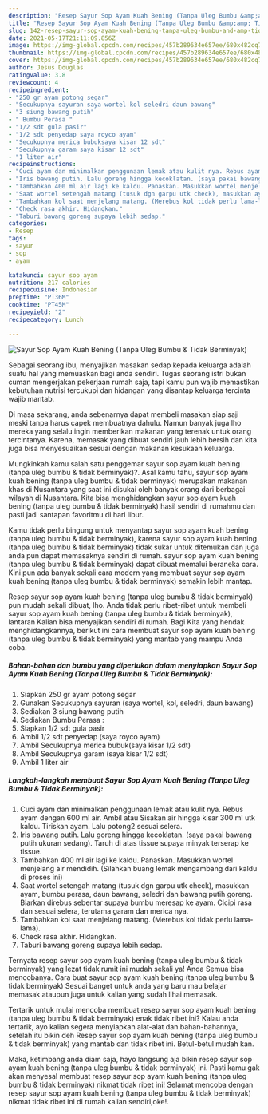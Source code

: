 ```yaml
---
description: "Resep Sayur Sop Ayam Kuah Bening (Tanpa Uleg Bumbu &amp;amp; Tidak Berminyak) yang enak dan Mudah Dibuat"
title: "Resep Sayur Sop Ayam Kuah Bening (Tanpa Uleg Bumbu &amp;amp; Tidak Berminyak) yang enak dan Mudah Dibuat"
slug: 142-resep-sayur-sop-ayam-kuah-bening-tanpa-uleg-bumbu-and-amp-tidak-berminyak-yang-enak-dan-mudah-dibuat
date: 2021-05-17T21:11:09.856Z
image: https://img-global.cpcdn.com/recipes/457b289634e657ee/680x482cq70/sayur-sop-ayam-kuah-bening-tanpa-uleg-bumbu-tidak-berminyak-foto-resep-utama.jpg
thumbnail: https://img-global.cpcdn.com/recipes/457b289634e657ee/680x482cq70/sayur-sop-ayam-kuah-bening-tanpa-uleg-bumbu-tidak-berminyak-foto-resep-utama.jpg
cover: https://img-global.cpcdn.com/recipes/457b289634e657ee/680x482cq70/sayur-sop-ayam-kuah-bening-tanpa-uleg-bumbu-tidak-berminyak-foto-resep-utama.jpg
author: Jesus Douglas
ratingvalue: 3.8
reviewcount: 4
recipeingredient:
- "250 gr ayam potong segar"
- "Secukupnya sayuran saya wortel kol seledri daun bawang"
- "3 siung bawang putih"
- " Bumbu Perasa "
- "1/2 sdt gula pasir"
- "1/2 sdt penyedap saya royco ayam"
- "Secukupnya merica bubuksaya kisar 12 sdt"
- "Secukupnya garam saya kisar 12 sdt"
- "1 liter air"
recipeinstructions:
- "Cuci ayam dan minimalkan penggunaan lemak atau kulit nya. Rebus ayam dengan 600 ml air. Ambil atau Sisakan air hingga kisar 300 ml utk kaldu. Tiriskan ayam. Lalu potong2 sesuai selera."
- "Iris bawang putih. Lalu goreng hingga kecoklatan. (saya pakai bawang putih ukuran sedang). Taruh di atas tissue supaya minyak terserap ke tissue."
- "Tambahkan 400 ml air lagi ke kaldu. Panaskan. Masukkan wortel menjelang air mendidih. (Silahkan buang lemak mengambang dari kaldu di proses ini)"
- "Saat wortel setengah matang (tusuk dgn garpu utk check), masukkan ayam, bumbu perasa, daun bawang, seledri dan bawang putih goreng. Biarkan direbus sebentar supaya bumbu meresap ke ayam. Cicipi rasa dan sesuai selera, terutama garam dan merica nya."
- "Tambahkan kol saat menjelang matang. (Merebus kol tidak perlu lama-lama)."
- "Check rasa akhir. Hidangkan."
- "Taburi bawang goreng supaya lebih sedap."
categories:
- Resep
tags:
- sayur
- sop
- ayam

katakunci: sayur sop ayam 
nutrition: 217 calories
recipecuisine: Indonesian
preptime: "PT36M"
cooktime: "PT45M"
recipeyield: "2"
recipecategory: Lunch

---
```



![Sayur Sop Ayam Kuah Bening (Tanpa Uleg Bumbu &amp; Tidak Berminyak)](https://img-global.cpcdn.com/recipes/457b289634e657ee/680x482cq70/sayur-sop-ayam-kuah-bening-tanpa-uleg-bumbu-tidak-berminyak-foto-resep-utama.jpg)

Sebagai seorang ibu, menyajikan masakan sedap kepada keluarga adalah suatu hal yang memuaskan bagi anda sendiri. Tugas seorang istri bukan cuman mengerjakan pekerjaan rumah saja, tapi kamu pun wajib memastikan kebutuhan nutrisi tercukupi dan hidangan yang disantap keluarga tercinta wajib mantab.

Di masa  sekarang, anda sebenarnya dapat membeli masakan siap saji meski tanpa harus capek membuatnya dahulu. Namun banyak juga lho mereka yang selalu ingin memberikan makanan yang terenak untuk orang tercintanya. Karena, memasak yang dibuat sendiri jauh lebih bersih dan kita juga bisa menyesuaikan sesuai dengan makanan kesukaan keluarga. 



Mungkinkah kamu salah satu penggemar sayur sop ayam kuah bening (tanpa uleg bumbu &amp; tidak berminyak)?. Asal kamu tahu, sayur sop ayam kuah bening (tanpa uleg bumbu &amp; tidak berminyak) merupakan makanan khas di Nusantara yang saat ini disukai oleh banyak orang dari berbagai wilayah di Nusantara. Kita bisa menghidangkan sayur sop ayam kuah bening (tanpa uleg bumbu &amp; tidak berminyak) hasil sendiri di rumahmu dan pasti jadi santapan favoritmu di hari libur.

Kamu tidak perlu bingung untuk menyantap sayur sop ayam kuah bening (tanpa uleg bumbu &amp; tidak berminyak), karena sayur sop ayam kuah bening (tanpa uleg bumbu &amp; tidak berminyak) tidak sukar untuk ditemukan dan juga anda pun dapat memasaknya sendiri di rumah. sayur sop ayam kuah bening (tanpa uleg bumbu &amp; tidak berminyak) dapat dibuat memalui beraneka cara. Kini pun ada banyak sekali cara modern yang membuat sayur sop ayam kuah bening (tanpa uleg bumbu &amp; tidak berminyak) semakin lebih mantap.

Resep sayur sop ayam kuah bening (tanpa uleg bumbu &amp; tidak berminyak) pun mudah sekali dibuat, lho. Anda tidak perlu ribet-ribet untuk membeli sayur sop ayam kuah bening (tanpa uleg bumbu &amp; tidak berminyak), lantaran Kalian bisa menyajikan sendiri di rumah. Bagi Kita yang hendak menghidangkannya, berikut ini cara membuat sayur sop ayam kuah bening (tanpa uleg bumbu &amp; tidak berminyak) yang mantab yang mampu Anda coba.

<!--inarticleads1-->

##### Bahan-bahan dan bumbu yang diperlukan dalam menyiapkan Sayur Sop Ayam Kuah Bening (Tanpa Uleg Bumbu &amp; Tidak Berminyak):

1. Siapkan 250 gr ayam potong segar
1. Gunakan Secukupnya sayuran (saya wortel, kol, seledri, daun bawang)
1. Sediakan 3 siung bawang putih
1. Sediakan  Bumbu Perasa :
1. Siapkan 1/2 sdt gula pasir
1. Ambil 1/2 sdt penyedap (saya royco ayam)
1. Ambil Secukupnya merica bubuk(saya kisar 1/2 sdt)
1. Ambil Secukupnya garam (saya kisar 1/2 sdt)
1. Ambil 1 liter air




<!--inarticleads2-->

##### Langkah-langkah membuat Sayur Sop Ayam Kuah Bening (Tanpa Uleg Bumbu &amp; Tidak Berminyak):

1. Cuci ayam dan minimalkan penggunaan lemak atau kulit nya. Rebus ayam dengan 600 ml air. Ambil atau Sisakan air hingga kisar 300 ml utk kaldu. Tiriskan ayam. Lalu potong2 sesuai selera.
1. Iris bawang putih. Lalu goreng hingga kecoklatan. (saya pakai bawang putih ukuran sedang). Taruh di atas tissue supaya minyak terserap ke tissue.
1. Tambahkan 400 ml air lagi ke kaldu. Panaskan. Masukkan wortel menjelang air mendidih. (Silahkan buang lemak mengambang dari kaldu di proses ini)
1. Saat wortel setengah matang (tusuk dgn garpu utk check), masukkan ayam, bumbu perasa, daun bawang, seledri dan bawang putih goreng. Biarkan direbus sebentar supaya bumbu meresap ke ayam. Cicipi rasa dan sesuai selera, terutama garam dan merica nya.
1. Tambahkan kol saat menjelang matang. (Merebus kol tidak perlu lama-lama).
1. Check rasa akhir. Hidangkan.
1. Taburi bawang goreng supaya lebih sedap.




Ternyata resep sayur sop ayam kuah bening (tanpa uleg bumbu &amp; tidak berminyak) yang lezat tidak rumit ini mudah sekali ya! Anda Semua bisa mencobanya. Cara buat sayur sop ayam kuah bening (tanpa uleg bumbu &amp; tidak berminyak) Sesuai banget untuk anda yang baru mau belajar memasak ataupun juga untuk kalian yang sudah lihai memasak.

Tertarik untuk mulai mencoba membuat resep sayur sop ayam kuah bening (tanpa uleg bumbu &amp; tidak berminyak) enak tidak ribet ini? Kalau anda tertarik, ayo kalian segera menyiapkan alat-alat dan bahan-bahannya, setelah itu bikin deh Resep sayur sop ayam kuah bening (tanpa uleg bumbu &amp; tidak berminyak) yang mantab dan tidak ribet ini. Betul-betul mudah kan. 

Maka, ketimbang anda diam saja, hayo langsung aja bikin resep sayur sop ayam kuah bening (tanpa uleg bumbu &amp; tidak berminyak) ini. Pasti kamu gak akan menyesal membuat resep sayur sop ayam kuah bening (tanpa uleg bumbu &amp; tidak berminyak) nikmat tidak ribet ini! Selamat mencoba dengan resep sayur sop ayam kuah bening (tanpa uleg bumbu &amp; tidak berminyak) nikmat tidak ribet ini di rumah kalian sendiri,oke!.

